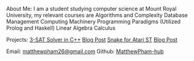 About Me: I am a student studying computer science at Mount Royal University, my relevant courses are 
Algorithms and Complexity
Database Management
Computing Machinery 
Programming Paradigms (Utilized Prolog and Haskell)
Linear Algebra
Calculus

Projects:
[3-SAT Solver in C++](https://github.com/MatthewPham-hub/3-SAT-Solver) [Blog Post](https://matthewpham-hub.github.io/posts/3-sat/)
[Snake for Atari ST](https://drive.google.com/file/d/1fAjvW5q3LlRVrmhHoUZj5cTk5omcSDfJ/view?usp=sharing) [Blog Post](https://matthewpham-hub.github.io/posts/snake/)

Email: matthewpham26@gmail.com
Github: [MatthewPham-hub](https://github.com/MatthewPham-hub)